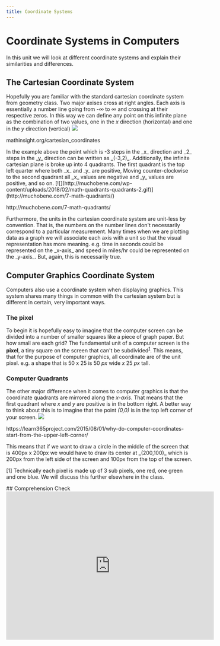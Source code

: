 ```yaml
---
title: Coordinate Systems
---
```


# Coordinate Systems in Computers
In this unit we will look at different coordinate systems and explain their similarities and differences.

## The Cartesian Coordinate System
Hopefully you are familiar with the standard cartesian coordinate system from geometry class. Two major axises cross at right angles. Each axis is essentially a number line going from _-∞_ to _∞_ and crossing at their respective zeros. In this way we can define any point on this infinite plane as the combination of two values, one in the _x_ direction (horizontal) and one in the _y_ direction (vertical) [![](https://learn365project.files.wordpress.com/2015/08/cartesian_coordinates.png)](https://learn365project.com/2015/08/01/why-do-computer-coordinates-start-from-the-upper-left-corner/)
<p class="caption">mathinsight.org/cartesian_coordinates</p>
In the example above the point which is -3 steps in the _x_ direction and _2_ steps in the _y_ direction can be written as _(-3,2)_. Additionally, the infinite cartesian plane is broke up into 4 quadrants. The first quadrant is the top left quarter where both _x_ and _y_ are positive, Moving counter-clockwise to the second quadrant all _x_ values are negative and _y_ values are positive, and so on.
[![](http://muchobene.com/wp-content/uploads/2018/02/math-quadrants-quadrants-2.gif)](http://muchobene.com/7-math-quadrants/)
<p class="caption">http://muchobene.com/7-math-quadrants/</p>
Furthermore, the units in the cartesian coordinate system are unit-less by convention. That is, the numbers on the number lines don't necessarily correspond to a particular measurement. Many times when we are plotting data as a graph we will associate each axis with a unit so that the visual representation has more meaning. e.g. time in seconds could be represented on the _x-axis_ and speed in miles/hr could be represented on the _y-axis_. But, again, this is necessarily true.

## Computer Graphics Coordinate System
Computers also use a coordinate system when displaying graphics. This system shares many things in common with the cartesian system but is different in certain, very important ways.

### The pixel
To begin it is hopefully easy to imagine that the computer screen can be divided into a number of smaller squares like a piece of graph paper. But how small are each grid? The fundamental unit of a computer screen is the **pixel**, a tiny square on the screen that can't be subdivided<sup>[1](#fn1)</sup>. This means, that for the purpose of computer graphics, all coordinate are of the unit pixel. e.g. a shape that is 50 x 25 is 50 _px_ wide _x_ 25 _px_ tall.

### Computer Quadrants
The other major difference when it comes to computer graphics is that the coordinate quadrants are mirrored along the _x-axis_. That means that the first quadrant where _x_ and _y_ are positive is in the bottom right. A better way to think about this is to imagine that the point _(0,0)_ is in the top left corner of your screen.
[![](https://learn365project.files.wordpress.com/2015/08/computer_coordinates.png)](https://learn365project.com/2015/08/01/why-do-computer-coordinates-start-from-the-upper-left-corner/)
<p class="caption">https://learn365project.com/2015/08/01/why-do-computer-coordinates-start-from-the-upper-left-corner/</p>
This means that if we want to draw a circle in the middle of the screen that is 400px x 200px we would have to draw its center at _(200,100)_ which is 200px from the left side of the screen and 100px from the top of the screen.
<p class="footnote" id="fn1">[1] Technically each pixel is made up of 3 sub pixels, one red, one green and one blue. We will discuss this further elsewhere in the class.</p>
## Comprehension Check
<iframe src="https://docs.google.com/forms/d/e/1FAIpQLSeNLSP1v9oUR3gMoEAfzbcFXqy19CErXV3yI4yxCBMEhNjqvQ/viewform?embedded=true" width="560" height="400" frameborder="0" marginheight="0" marginwidth="0">Loading...</iframe>
